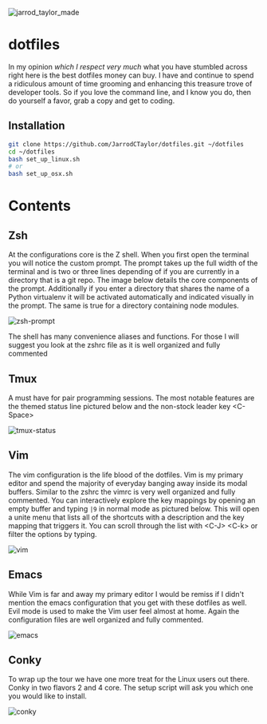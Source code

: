![jarrod_taylor_made](https://cloud.githubusercontent.com/assets/4416952/4179463/baa22c1a-36c7-11e4-8d8b-b0d1cee0caa6.png)

# dotfiles

In my opinion *which I respect very much* what you have stumbled across right here is the best dotfiles money can buy. I have and continue to spend a ridiculous amount of time grooming and enhancing this treasure trove of developer tools. So if you love the command line, and I know you do, then do yourself a favor, grab a copy and get to coding.

## Installation

``` bash
git clone https://github.com/JarrodCTaylor/dotfiles.git ~/dotfiles
cd ~/dotfiles 
bash set_up_linux.sh
# or
bash set_up_osx.sh
```

# Contents 

## Zsh

At the configurations core is the Z shell. When you first open the terminal you will notice the custom prompt. The prompt takes up the full width of the terminal and is two or three lines depending of if you are currently in a directory that is a git repo. The image below details the core components of the prompt. Additionally if you enter a directory that shares the name of a Python virtualenv it will be activated automatically and indicated visually in the prompt. The same is true for a directory containing node modules. 

![zsh-prompt](https://cloud.githubusercontent.com/assets/4416952/4179773/ecec6e52-36d5-11e4-9317-bd6af3313e73.png)

The shell has many convenience aliases and functions. For those I will suggest you look at the zshrc file as it is well organized and fully commented 

## Tmux

A must have for pair programming sessions. The most notable features are the themed status line pictured below and the non-stock leader key \<C-Space>

![tmux-status](https://cloud.githubusercontent.com/assets/4416952/4179937/429dc236-36dd-11e4-87ad-1aca9966db8d.png)

## Vim

The vim configuration is the life blood of the dotfiles. Vim is my primary editor and spend the majority of everyday banging away inside its modal buffers. Similar to the zshrc the vimrc is very well organized and fully commented. You can interactively explore the key mappings by opening an empty buffer and typing `|9` in normal mode as pictured below. This will open a unite menu that lists all of the shortcuts with a description and the key mapping that triggers it. You can scroll through the list with \<C-J> \<C-k> or filter the options by typing.

![vim](https://cloud.githubusercontent.com/assets/4416952/4179851/d820ceba-36d9-11e4-8818-0aee5eb7b096.gif)

## Emacs

While Vim is far and away my primary editor I would be remiss if I didn't mention the emacs configuration that you get with these dotfiles as well. Evil mode is used to make the Vim user feel almost at home. Again the configuration files are well organized and fully commented. 

![emacs](https://cloud.githubusercontent.com/assets/4416952/4180166/c5b4124e-36ea-11e4-8f21-2cef1009c2d7.gif)

## Conky

To wrap up the tour we have one more treat for the Linux users out there. Conky in two flavors 2 and 4 core. The setup script will ask you which one you would like to install.

![conky](https://cloud.githubusercontent.com/assets/4416952/4180173/3ffd4868-36eb-11e4-84a9-2b50f8c00694.png)
